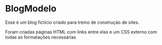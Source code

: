 # BlogModelo

Esse é um blog fictício criado para treino de construção de sites. 

Foram criadas páginas HTML com links entre elas e um CSS externo com todas as formatações necessárias
